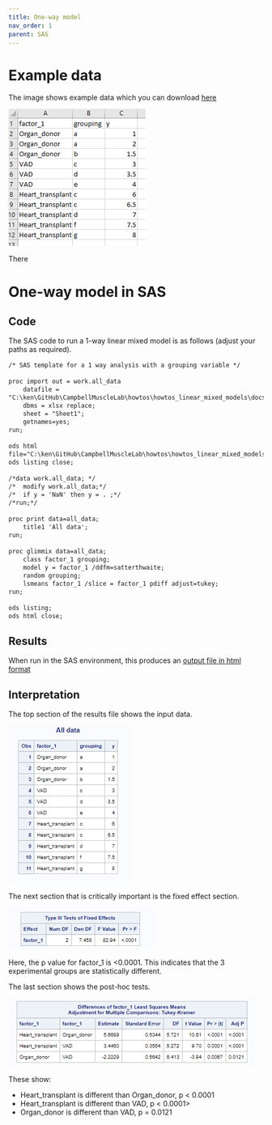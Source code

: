 ```yaml
---
title: One-way model
nav_order: 1
parent: SAS
---
```


# Example data

The image shows example data which you can download [here](one_way_data.xlsx)

![one_way_data](one_way_data.png)

There 


# One-way model in SAS

## Code

The SAS code to run a 1-way linear mixed model is as follows (adjust your paths as required).

````
/* SAS template for a 1 way analysis with a grouping variable */

proc import out = work.all_data
	datafile = "C:\ken\GitHub\CampbellMuscleLab\howtos\howtos_linear_mixed_models\docs\pages\MATLAB\one_way_model\data\one_way_data.xlsx"
	dbms = xlsx replace;
	sheet = "Sheet1";
	getnames=yes;
run;

ods html file="C:\ken\GitHub\CampbellMuscleLab\howtos\howtos_linear_mixed_models\docs\pages\MATLAB\one_way_model\sas_results\sas_results.html";
ods listing close;

/*data work.all_data; */
/*	modify work.all_data;*/
/*	if y = 'NaN' then y = . ;*/
/*run;*/

proc print data=all_data;
	title1 'All data';
run;

proc glimmix data=all_data;
	class factor_1 grouping;
	model y = factor_1 /ddfm=satterthwaite;
	random grouping;
	lsmeans factor_1 /slice = factor_1 pdiff adjust=tukey;
run;

ods listing;
ods html close;
````

## Results

When run in the SAS environment, this produces an [output file in html format](sas_results.html)

## Interpretation

The top section of the results file shows the input data.

![SAS_input_data](sas_input_data.png)

The next section that is critically important is the fixed effect section.

![SAS_main_effect](sas_main_effect.png)

Here, the p value for factor_1 is <0.0001. This indicates that the 3 experimental groups are statistically different.

The last section shows the post-hoc tests.

![SAS_post_hoc_tests](sas_post_hoc_tests.png)

These show:
+ Heart_transplant is different than Organ_donor, p < 0.0001
+ Heart_transplant is different than VAD, p < 0.0001>
+ Organ_donor is different than VAD, p = 0.0121







